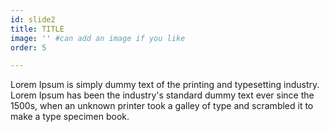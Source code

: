 ```yaml
---
id: slide2
title: TITLE
image: '' #can add an image if you like
order: 5

---
```


Lorem Ipsum is simply dummy text of the printing and typesetting industry. Lorem Ipsum has been the industry's standard dummy text ever since the 1500s, when an unknown printer took a galley of type and scrambled it to make a type specimen book.